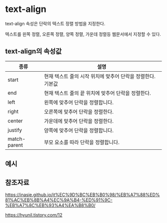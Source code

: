 text-align
====

text-align 속성은 단락의 텍스트 정렬 방법을 지정한다.

텍스트를 왼쪽 정렬, 오른쪽 정렬, 양쪽 정렬, 가운데 정렬등 웹문서에서 지정할 수 있다.

text-align의 속성값
---

|종류|설명|
|---|----------|
|start   |현재 텍스트 줄의 시작 위치에 맞추어 단락을 정렬한다. 기본값  |
|end  |현재 텍스트 줄의 끝 위치에 맞추어 단락을 정렬한다.  |
|left  |왼쪽에 맞추어 단락을 정렬합니다.  |
|right  |오른쪽에 맞추어 단락을 정렬한다.  |
|center  |가운데에 맞추어 단락을 정렬한다.  |
|justify  |양쪽에 맞추어 단락을 정렬합니다.  |
|match-parent  |부모 요소를 따라 단락을 정렬합니다.  |

예시
--

참조자료
--
https://inasie.github.io/it%EC%9D%BC%EB%B0%98/%EB%A7%88%ED%81%AC%EB%8B%A4%EC%9A%B4-%ED%91%9C-%EB%A7%8C%EB%93%A4%EA%B8%B0/

https://hyunil.tistory.com/12
